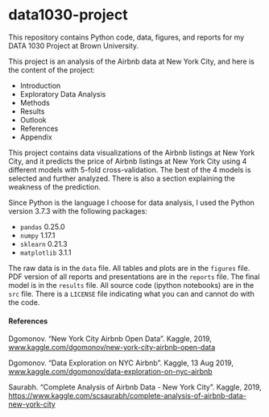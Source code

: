 # data1030-project

This repository contains Python code, data, figures, and reports for my DATA 1030 Project at Brown University.

This project is an analysis of the Airbnb data at New York City, and here is the content of the project:

 - Introduction
 - Exploratory Data Analysis
 - Methods
 - Results
 - Outlook
 - References
 - Appendix

This project contains data visualizations of the Airbnb listings at New York City, and it predicts the price of Airbnb listings at New York City using $4$ different models with $5$-fold cross-validation. The best of the $4$ models is selected and further analyzed. There is also a section explaining the weakness of the prediction.

Since Python is the language I choose for data analysis, I used the Python version 3.7.3 with the following packages:

 - `pandas` 0.25.0
 - `numpy` 1.17.1
 - `sklearn` 0.21.3
 - `matplotlib` 3.1.1
 
The raw data is in the `data` file. All tables and plots are in the `figures` file. PDF version of all reports and presentations are in the `reports` file. The final model is in the `results` file. All source code (ipython notebooks) are in the `src` file. There is a `LICENSE` file indicating what you can and cannot do with the code.

#### References

Dgomonov. “New York City Airbnb Open Data”. Kaggle, 2019, www.kaggle.com/dgomonov/new-york-city-airbnb-open-data

Dgomonov. “Data Exploration on NYC Airbnb”. Kaggle, 13 Aug 2019, www.kaggle.com/dgomonov/data-exploration-on-nyc-airbnb

Saurabh. “Complete Analysis of Airbnb Data - New York City”. Kaggle, 2019, https://www.kaggle.com/scsaurabh/complete-analysis-of-airbnb-data-new-york-city
